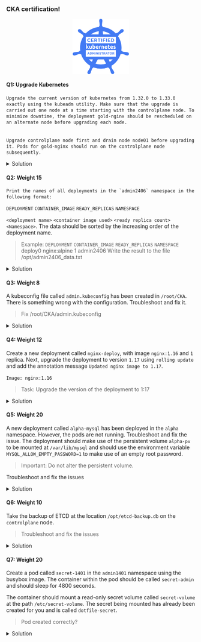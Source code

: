 ### CKA certification!

  <p align="center">
    <img src="/images/Kubernetes.png" alt="CKA Training" style="width:150px; display:block; margin:auto;" />
  </p>

#### Q1: Upgrade Kubernetes
    Upgrade the current version of kubernetes from 1.32.0 to 1.33.0 exactly using the kubeadm utility. Make sure that the upgrade is carried out one node at a time starting with the controlplane node. To minimize downtime, the deployment gold-nginx should be rescheduled on an alternate node before upgrading each node.


    Upgrade controlplane node first and drain node node01 before upgrading it. Pods for gold-nginx should run on the controlplane node subsequently.

<details>
<summary>Solution</summary>

1. Upgrade controlplane node:
```bash
kubectl drain controlplane --ignore-daemonsets
kubeadm upgrade plan
kubeadm upgrade apply v1.33.0
kubectl uncordon controlplane
```

2. Upgrade node01:
```bash
kubectl drain node01 --ignore-daemonsets
kubeadm upgrade plan
kubeadm upgrade apply v1.33.0
kubectl uncordon node01
```

3. Reschedule gold-nginx deployment:
```bash
kubectl get pods -n gold-nginx -o wide
kubectl drain <old-node> --ignore-daemonsets
kubectl uncordon <new-node>
```
4. Verify the upgrade:
```bash
kubectl get nodes
kubectl get pods -n gold-nginx -o wide
```
</details>

#### Q2: Weight 15
    Print the names of all deployments in the `admin2406` namespace in the following format:

`DEPLOYMENT`   `CONTAINER_IMAGE`   `READY_REPLICAS`   `NAMESPACE`

`<deployment name>`   `<container image used>`   `<ready replica count>`   `<Namespace>`. The data should be sorted by the increasing order of the deployment name.

> Example:
`DEPLOYMENT`   `CONTAINER_IMAGE`   `READY_REPLICAS`   `NAMESPACE`
    deploy0   nginx:alpine   1   admin2406
    Write the result to the file /opt/admin2406_data.txt

<details>

<summary>Solution</summary>

```bash
kubectl get deployments -n admin2406 -o custom-columns=DEPLOYMENT:.metadata.name,CONTAINER_IMAGE:.spec.template.spec.containers[0].image,READY_REPLICAS:.status.readyReplicas,NAMESPACE:.metadata.namespace --sort-by=.metadata.name > /opt/admin2406_data.txt
```
</details>  

#### Q3: Weight 8
A kubeconfig file called `admin.kubeconfig` has been created in `/root/CKA`. There is something wrong with the configuration. Troubleshoot and fix it.

> Fix /root/CKA/admin.kubeconfig

<details>
<summary>Solution</summary>

```bash
# Check the kubeconfig file for errors
kubectl --kubeconfig=/root/CKA/admin.kubeconfig get nodes
# If there are errors, fix them. Common issues include:
# 1. Incorrect cluster server URL
# 2. Invalid certificate authority data
# 3. Incorrect user credentials
# 4. Context not set properly
# Example fix: Update the cluster server URL
kubectl config --kubeconfig=/root/CKA/admin.kubeconfig set-cluster my-cluster --server=https://<correct-server-url>
# Verify the fix
kubectl --kubeconfig=/root/CKA/admin.kubeconfig get nodes
```
</details>

#### Q4: Weight 12
Create a new deployment called `nginx-deploy`, with image `nginx:1.16` and `1` replica.
Next, upgrade the deployment to version `1.17` using `rolling update ` and add the annotation message
`Updated nginx image to 1.17`.

`Image: nginx:1.16`

> Task: Upgrade the version of the deployment to 1:17

<details>
<summary>Solution</summary>

```bash
kubectl create deployment nginx-deploy --image=nginx:1.16 --replicas=1
kubectl set image deployment/nginx-deploy nginx=nginx:1.17 --record
kubectl annotate deployment/nginx-deploy kubernetes.io/change-cause="Updated nginx image to 1.17"
```
</details>

#### Q5: Weight 20
A new deployment called `alpha-mysql` has been deployed in the `alpha` namespace. However, the pods are not running. Troubleshoot and fix the issue. The deployment should make use of the persistent volume `alpha-pv` to be mounted at `/var/lib/mysql` and should use the environment variable `MYSQL_ALLOW_EMPTY_PASSWORD=1` to make use of an empty root password.


> Important: Do not alter the persistent volume.

Troubleshoot and fix the issues

<details>
<summary>Solution</summary>

```bash
kubectl describe deployment alpha-mysql -n alpha
kubectl logs deployment/alpha-mysql -n alpha
kubectl edit deployment alpha-mysql -n alpha
```
</details>

#### Q6: Weight 10
Take the backup of ETCD at the location `/opt/etcd-backup.db` on the `controlplane` node.

> Troubleshoot and fix the issues

<details>
<summary>Solution</summary>

```bash
ETCDCTL_API=3 etcdctl snapshot save /opt/etcd-backup.db
```
</details>

#### Q7: Weight 20
Create a pod called `secret-1401` in the `admin1401` namespace using the busybox image. The container within the pod should be called `secret-admin` and should sleep for 4800 seconds.

The container should mount a read-only secret volume called `secret-volume` at the path `/etc/secret-volume`. The secret being mounted has already been created for you and is called `dotfile-secret`.


> Pod created correctly?

<details>
<summary>Solution</summary>

```bash
kubectl create namespace admin1401
kubectl create secret generic dotfile-secret --from-file=dotfile=/etc/secret-volume/dotfile
kubectl run secret-1401 --image=busybox --restart=Never --namespace=admin1401 --command -- sleep 4800
kubectl patch pod secret-1401 -n admin1401 -p '{"spec":{"containers":[{"name":"secret-admin","volumeMounts":[{"name":"secret-volume","mountPath":"/etc/secret-volume","readOnly":true}]}]}}}'
kubectl get pod secret-1401 -n admin1401
```
</details>

